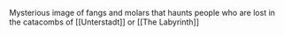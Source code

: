Mysterious image of fangs and molars that haunts people who are lost in the catacombs of [[Unterstadt]] or [[The Labyrinth]]